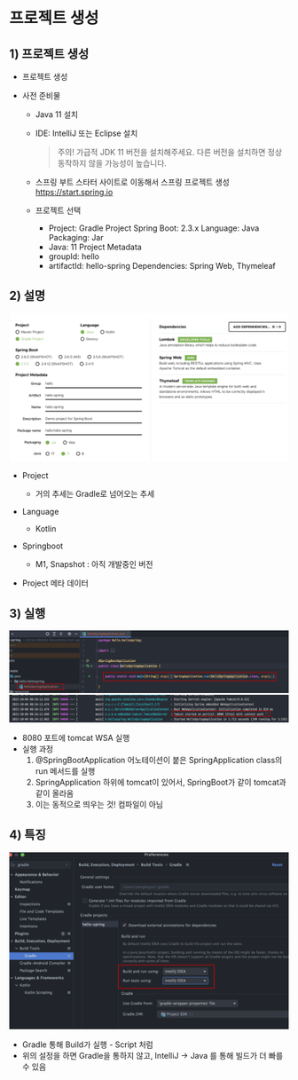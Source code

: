 <link href="../../githubCSS/style.css" rel="stylesheet">

# 프로젝트 생성

## 1) 프로젝트 생성

- 프로젝트 생성
- 사전 준비물

  - Java 11 설치
  - IDE: IntelliJ 또는 Eclipse 설치

    > 주의! 가급적 JDK 11 버전을 설치해주세요. 다른 버전을 설치하면 정상 동작하지 않을 가능성이 높습니다.

  - 스프링 부트 스타터 사이트로 이동해서 스프링 프로젝트 생성  
     https://start.spring.io
  - 프로젝트 선택
    - Project: Gradle Project Spring Boot: 2.3.x Language: Java Packaging: Jar
    - Java: 11 Project Metadata
    - groupId: hello
    - artifactId: hello-spring Dependencies: Spring Web, Thymeleaf

## 2) 설명

<img src='images/2021-10-04-08-25-52.png' />

- Project
  - 거의 추세는 Gradle로 넘어오는 추세
- Language
  - Kotlin
- Springboot

  - M1, Snapshot : 아직 개발중인 버전

- Project 메타 데이터

## 3) 실행

<img src='images/2021-10-04-08-35-03.png' />
<br>
<img src='images/2021-10-04-08-35-29.png' />

- 8080 포트에 tomcat WSA 실행
- 실행 과정
  1. @SpringBootApplication 어노테이션이 붙은 SpringApplication class의 run 메서드를 실행
  2. SpringApplication 하위에 tomcat이 있어서, SpringBoot가 같이 tomcat과 같이 올라옴
  3. 이는 동적으로 띄우는 것! 컴파일이 아님

## 4) 특징

<img src='images/2021-10-04-08-41-04.png' />

- Gradle 통해 Build가 실행 - Script 처럼
- 위의 설정을 하면 Gradle을 통하지 않고, IntelliJ -> Java 를 통해 빌드가 더 빠를 수 있음
